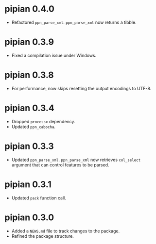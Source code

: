 # pipian 0.4.0

* Refactored `ppn_parse_xml`. `ppn_parse_xml` now returns a tibble.

# pipian 0.3.9

* Fixed a compilation issue under Windows.

# pipian 0.3.8

* For performance, now skips resetting the output encodings to UTF-8.

# pipian 0.3.4

* Dropped `processx` dependency.
* Updated `ppn_cabocha`.

# pipian 0.3.3

* Updated `ppn_parse_xml`. `ppn_parse_xml` now retrieves `col_select` argument
that can control features to be parsed.

# pipian 0.3.1

* Updated `pack` function call.

# pipian 0.3.0

* Added a `NEWS.md` file to track changes to the package.
* Refined the package structure.
